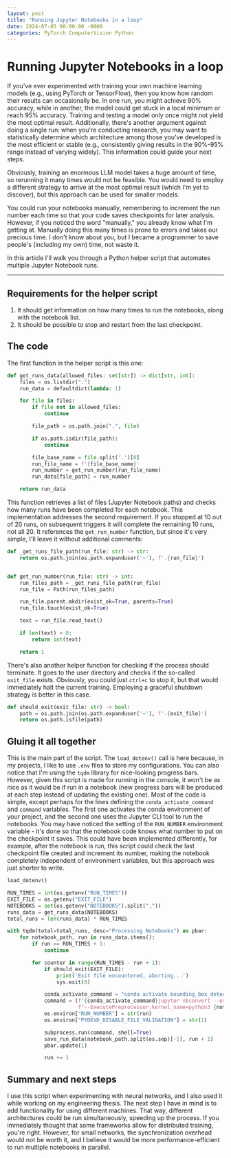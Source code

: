 ```yaml
---
layout: post
title: "Running Jupyter Notebooks in a loop"
date: 2024-07-05 00:00:00 -0000
categories: PyTorch ComputerVision Python
---
```


# Running Jupyter Notebooks in a loop

If you've ever experimented with training your own machine learning models (e.g., using PyTorch or TensorFlow), then you know how random their results can occasionally be. In one run, you might achieve 90% accuracy, while in another, the model could get stuck in a local minimum or reach 95% accuracy. Training and testing a model only once might not yield the most optimal result. Additionally, there's another argument against doing a single run: when you're conducting research, you may want to statistically determine which architecture among those you've developed is the most efficient or stable (e.g., consistently giving results in the 90%-95% range instead of varying widely). This information could guide your next steps.

Obviously, training an enormous LLM model takes a huge amount of time, so rerunning it many times would not be feasible. You would need to employ a different strategy to arrive at the most optimal result (which I'm yet to discover), but this approach can be used for smaller models.

You could run your notebooks manually, remembering to increment the run number each time so that your code saves checkpoints for later analysis. However, if you noticed the word "manually," you already know what I'm getting at. Manually doing this many times is prone to errors and takes our precious time. I don't know about you, but I became a programmer to save people's (including my own) time, not waste it.

In this article I'll walk you through a Python helper script that automates multiple Jupyter Notebook runs.

---

## Requirements for the helper script

1. It should get information on how many times to run the notebooks, along with the notebook list.
2. It should be possible to stop and restart from the last checkpoint.

## The code

The first function in the helper script is this one:

```python
def get_runs_data(allowed_files: set[str]) -> dict[str, int]:
    files = os.listdir(".")
    run_data = defaultdict(lambda: 1)

    for file in files:
        if file not in allowed_files:
            continue

        file_path = os.path.join(".", file)

        if os.path.isdir(file_path):
            continue

        file_base_name = file.split('.')[0]
        run_file_name = f'{file_base_name}'
        run_number = get_run_number(run_file_name)
        run_data[file_path] = run_number

    return run_data
```

This function retrieves a list of files (Jupyter Notebook paths) and checks how many runs have been completed for each notebook. This implementation addresses the second requirement. If you stopped at 10 out of 20 runs, on subsequent triggers it will complete the remaining 10 runs, not all 20. It references the `get_run_number` function, but since it's very simple, I'll leave it without additional comments:

```python
def _get_runs_file_path(run_file: str) -> str:
    return os.path.join(os.path.expanduser('~'), f'.{run_file}')


def get_run_number(run_file: str) -> int:
    run_files_path = _get_runs_file_path(run_file)
    run_file = Path(run_files_path)

    run_file.parent.mkdir(exist_ok=True, parents=True)
    run_file.touch(exist_ok=True)

    text = run_file.read_text()

    if len(text) > 0:
        return int(text)

    return 1
```

There's also another helper function for checking if the process should terminate. It goes to the user directory and checks if the so-called `exit_file` exists. Obviously, you could just `ctrl+c` to stop it, but that would immediately halt the current training. Employing a graceful shutdown strategy is better in this case.

```python
def should_exit(exit_file: str) -> bool:
    path = os.path.join(os.path.expanduser('~'), f'.{exit_file}')
    return os.path.isfile(path)
```

## Gluing it all together

This is the main part of the script. The `load_dotenv()` call is here because, in my projects, I like to use `.env` files to store my configurations. You can also notice that I'm using the `tqdm` library for nice-looking progress bars. However, given this script is made for running in the console, it won't be as nice as it would be if run in a notebook (new progress bars will be produced at each step instead of updating the existing one). Most of the code is simple, except perhaps for the lines defining the `conda_activate_command` and `command` variables. The first one activates the conda environment of your project, and the second one uses the Jupyter CLI tool to run the notebooks. You may have noticed the setting of the `RUN_NUMBER` environment variable - it's done so that the notebook code knows what number to put on the checkpoint it saves. This could have been implemented differently, for example, after the notebook is run, this script could check the last checkpoint file created and increment its number, making the notebook completely independent of environment variables, but this approach was just shorter to write.

```python
load_dotenv()

RUN_TIMES = int(os.getenv("RUN_TIMES"))
EXIT_FILE = os.getenv("EXIT_FILE")
NOTEBOOKS = set(os.getenv("NOTEBOOKS").split(","))
runs_data = get_runs_data(NOTEBOOKS)
total_runs = len(runs_data) * RUN_TIMES

with tqdm(total=total_runs, desc="Processing Notebooks") as pbar:
    for notebook_path, run in runs_data.items():
        if run >= RUN_TIMES + 1:
            continue

        for counter in range(RUN_TIMES - run + 1):
            if should_exit(EXIT_FILE):
                print('Exit file encountered, aborting...')
                sys.exit(0)

            conda_activate_command = "conda activate bounding_box_detection_ham10000_torch && "
            command = (f"{conda_activate_command}jupyter nbconvert --execute --to notebook --inplace "
                       f"--ExecutePreprocessor.kernel_name=python3 {notebook_path}")
            os.environ["RUN_NUMBER"] = str(run)
            os.environ["PYDEVD_DISABLE_FILE_VALIDATION"] = str(1)

            subprocess.run(command, shell=True)
            save_run_data(notebook_path.split(os.sep)[-1], run + 1)
            pbar.update(1)

            run += 1
```

## Summary and next steps

I use this script when experimenting with neural networks, and I also used it while working on my engineering thesis. The next step I have in mind is to add functionality for using different machines. That way, different architectures could be run simultaneously, speeding up the process. If you immediately thought that some frameworks allow for distributed training, you're right. However, for small networks, the synchronization overhead would not be worth it, and I believe it would be more performance-efficient to run multiple notebooks in parallel.
